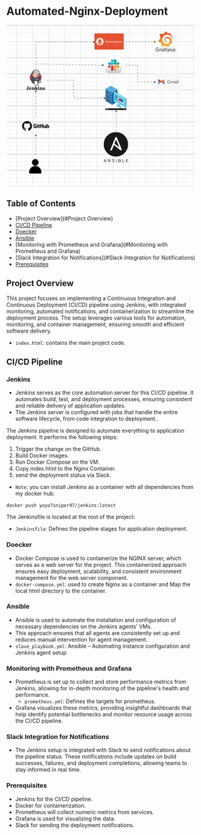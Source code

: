 # Automated-Nginx-Deployment

![Automated Photo](automated.gif)

## Table of Contents
- [Project Overview](#Project Overview)
- [CI/CD Pipeline](#cicd-pipeline)
- [Doecker](#Doecker)
- [Ansible](#Ansible)
- [Monitoring with Prometheus and Grafana](#Monitoring with Prometheus and Grafana)
- [Slack Integration for Notifications](#Slack Integration for Notifications)
- [Prerequisites](#Prerequisites)


## Project Overview

This project focuses on implementing a Continuous Integration and Continuous Deployment (CI/CD) pipeline using Jenkins, with integrated monitoring, automated notifications, and containerization to streamline the deployment process. The setup leverages various tools for automation, monitoring, and container management, ensuring smooth and efficient software delivery.

- `index.html`: contains the main project code.


## CI/CD Pipeline

### Jenkins
- Jenkins serves as the core automation server for this CI/CD pipeline. It automates build, test, and deployment processes, ensuring consistent and reliable delivery of application updates.
- The Jenkins server is configured with jobs that handle the entire software lifecycle, from code integration to deployment..

The Jenkins pipeline is designed to automate everything to application deployment. It performs the following steps:
1.  Trigger the change on the GitHub.
2.  Build Docker images.
3.  Run Docker Compose on the VM.
4.  Copy index.html to the Nginx Container.
5.  send the deployment status via Slack.  

- `Note`: you can install Jenkins as a container with all dependencies from my docker hub.
```
docker push yoyo7sniper97/jenkins:latest  
```
 
The Jenkinsfile is located at the root of the project:
- `Jenkinsfile`: Defines the pipeline stages for application deployment.

### Doecker 
- Docker Compose is used to containerize the NGINX server, which serves as a web server for the project. This containerized approach ensures easy deployment, scalability, and consistent environment management for the web server component.
- `docker-compose.yml`: used to create Nginx as a container and Map the local html directory to the container.

### Ansible
 - Ansible is used to automate the installation and configuration of necessary dependencies on the Jenkins agents' VMs.
 - This approach ensures that all agents are consistently set up and reduces manual intervention for agent management.
 - `slave_playbook.yml`: Ansible – Automating instance configuration and Jenkins agent setup

### Monitoring with Prometheus and Grafana
 - Prometheus is set up to collect and store performance metrics from Jenkins, allowing for in-depth monitoring of the pipeline's health and performance.
     - `prometheus.yml`: Defines the targets for prometheus.
 - Grafana visualizes these metrics, providing insightful dashboards that help identify potential bottlenecks and monitor resource usage across the CI/CD pipeline.
 

### Slack Integration for Notifications 
 - The Jenkins setup is integrated with Slack to send notifications about the pipeline status. These notifications include updates on build successes, failures, and deployment completions, allowing teams to stay informed in real time. 

### Prerequisites
- Jenkins for the CI/CD pipeline.
- Docker for containerization.
- Prometheus will collect numeric metrics from services.
- Grafana is used for visualizing the data.
- Slack for sending the deployment notifications.
